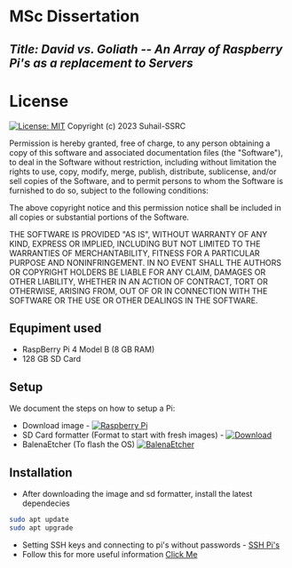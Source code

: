 # MSc Dissertation
## _Title: David vs. Goliath -- An Array of Raspberry Pi's as a replacement to Servers_

# License
[![License: MIT](https://img.shields.io/badge/License-MIT-green.svg)](https://opensource.org/licenses/MIT)
Copyright (c) 2023 Suhail-SSRC

Permission is hereby granted, free of charge, to any person obtaining a copy
of this software and associated documentation files (the "Software"), to deal
in the Software without restriction, including without limitation the rights
to use, copy, modify, merge, publish, distribute, sublicense, and/or sell
copies of the Software, and to permit persons to whom the Software is
furnished to do so, subject to the following conditions:

The above copyright notice and this permission notice shall be included in all
copies or substantial portions of the Software.

THE SOFTWARE IS PROVIDED "AS IS", WITHOUT WARRANTY OF ANY KIND, EXPRESS OR
IMPLIED, INCLUDING BUT NOT LIMITED TO THE WARRANTIES OF MERCHANTABILITY,
FITNESS FOR A PARTICULAR PURPOSE AND NONINFRINGEMENT. IN NO EVENT SHALL THE
AUTHORS OR COPYRIGHT HOLDERS BE LIABLE FOR ANY CLAIM, DAMAGES OR OTHER
LIABILITY, WHETHER IN AN ACTION OF CONTRACT, TORT OR OTHERWISE, ARISING FROM,
OUT OF OR IN CONNECTION WITH THE SOFTWARE OR THE USE OR OTHER DEALINGS IN THE
SOFTWARE.

## Equpiment used

- RaspBerry Pi 4 Model B (8 GB RAM)
- 128 GB SD Card

## Setup

We document the steps on how to setup a Pi:

- Download image - [![Raspberry Pi](https://img.shields.io/badge/-RaspberryPi-C51A4A?style=for-the-badge&logo=Raspberry-Pi)](https://ubuntu.com/raspberry-pi)
- SD Card formatter (Format to start with fresh images) - [![Download](https://img.shields.io/badge/SD%20Formatter-SD-blue)](https://www.sdcard.org/downloads/formatter/)
- BalenaEtcher (To flash the OS) [![BalenaEtcher](https://upload.wikimedia.org/wikipedia/commons/thumb/b/bc/Etcher_%28software%29_logo.svg/120px-Etcher_%28software%29_logo.svg.png)](https://etcher.balena.io/)

## Installation


- After downloading the image and sd formatter, install the latest dependecies
```bash
sudo apt update
sudo apt upgrade
```

- Setting SSH keys and connecting to pi's without passwords - [SSH Pi's](https://danidudas.medium.com/how-to-connect-to-raspberry-pi-via-ssh-without-password-using-ssh-keys-3abd782688a)
- Follow this for more useful information [Click Me](https://www.raspberrypi.com/documentation/computers/remote-access.html#connecting-to-your-raspberry-pi)
